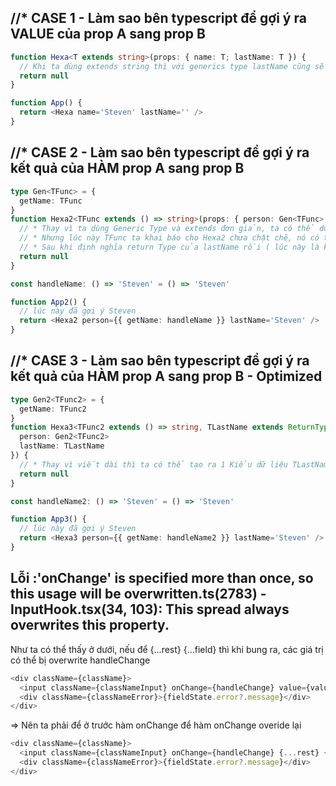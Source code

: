 ## //\* CASE 1 - Làm sao bên typescript để gợi ý ra VALUE của prop A sang prop B

```ts
function Hexa<T extends string>(props: { name: T; lastName: T }) {
  // Khi ta dùng extends string thì với generics type lastName cũng sẽ gợi ý Steven
  return null
}

function App() {
  return <Hexa name='Steven' lastName='' />
}
```

## //\* CASE 2 - Làm sao bên typescript để gợi ý ra kết quả của HÀM prop A sang prop B

```ts
type Gen<TFunc> = {
  getName: TFunc
}
function Hexa2<TFunc extends () => string>(props: { person: Gen<TFunc>; lastName: ReturnType<TFunc> }) {
  // * Thay vì ta dùng Generic Type và extends đơn giản, ta có thể dùng Utility ReturnType để gợi ý trả về kiểu dữ liệu của TFunc
  // * Nhưng lúc này TFunc ta khai báo cho Hexa2 chưa chặt chẽ, nó có thể là string nên ta sẽ extends từ function trả ra string ( ép nó )
  // * Sau khi định nghĩa return Type của lastName rồi ( lúc này là kết quả trả về của prop Person ) thì nó sẽ gợi ý
  return null
}

const handleName: () => 'Steven' = () => 'Steven'

function App2() {
  // lúc này đã gợi ý Steven
  return <Hexa2 person={{ getName: handleName }} lastName='Steven' />
}
```

## //\* CASE 3 - Làm sao bên typescript để gợi ý ra kết quả của HÀM prop A sang prop B - Optimized

```ts
type Gen2<TFunc2> = {
  getName: TFunc2
}
function Hexa3<TFunc2 extends () => string, TLastName extends ReturnType<TFunc2>>(props: {
  person: Gen2<TFunc2>
  lastName: TLastName
}) {
  // * Thay vì viết dài thì ta có thể tạo ra 1 Kiểu dữ liệu TLastName, và khai báo nó chính là kế thừa của ReturnType<TFunc2> cho ngắn gọn
  return null
}

const handleName2: () => 'Steven' = () => 'Steven'

function App3() {
  // lúc này đã gợi ý Steven
  return <Hexa3 person={{ getName: handleName2 }} lastName='Steven' />
}
```

## Lỗi :'onChange' is specified more than once, so this usage will be overwritten.ts(2783) - InputHook.tsx(34, 103): This spread always overwrites this property.

Như ta có thể thấy ở dưới, nếu để {...rest} {...field} thì khi bung ra, các giá trị có thể bị overwrite handleChange

```js
<div className={className}>
  <input className={classNameInput} onChange={handleChange} value={value || localValue} {...rest} {...field} />
  <div className={classNameError}>{fieldState.error?.message}</div>
</div>
```

=> Nên ta phải để ở trước hàm onChange để hàm onChange overide lại

```js
<div className={className}>
  <input className={classNameInput} onChange={handleChange} {...rest} {...field} value={value || localValue} />
  <div className={classNameError}>{fieldState.error?.message}</div>
</div>
```
